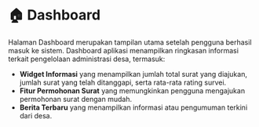 # 🏠 Dashboard

Halaman Dashboard merupakan tampilan utama setelah pengguna berhasil masuk ke sistem. Dashboard aplikasi menampilkan ringkasan informasi terkait pengelolaan administrasi desa, termasuk:

- **Widget Informasi** yang menampilkan jumlah total surat yang diajukan, jumlah surat yang telah ditanggapi, serta rata-rata rating survei.
- **Fitur Permohonan Surat** yang memungkinkan pengguna mengajukan permohonan surat dengan mudah.
- **Berita Terbaru** yang menampilkan informasi atau pengumuman terkini dari desa.

